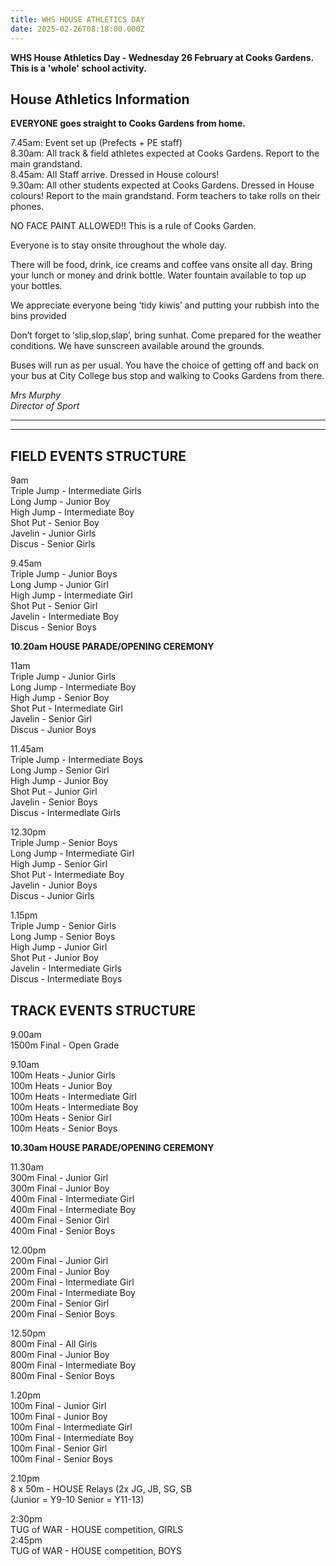```yaml
---
title: WHS HOUSE ATHLETICS DAY
date: 2025-02-26T08:18:00.000Z
---
```

**WHS House Athletics Day - Wednesday 26 February at Cooks Gardens.  
This is a 'whole' school activity.**

## House Athletics Information

**EVERYONE goes straight to Cooks Gardens from home.**  

7.45am: Event set up (Prefects + PE staff)  
8.30am: All track & field athletes expected at Cooks Gardens. Report to the main grandstand.  
8.45am: All Staff arrive. Dressed in House colours!  
9.30am: All other students expected at Cooks Gardens. Dressed in House colours! Report to the main grandstand. Form teachers to take rolls on their phones.  

NO FACE PAINT ALLOWED!! This is a rule of Cooks Garden.

Everyone is to stay onsite throughout the whole day.

There will be food, drink, ice creams and coffee vans onsite all day. Bring your lunch or money and drink bottle. Water fountain available to top up your bottles.

We appreciate everyone being ‘tidy kiwis’ and putting your rubbish into the bins provided

Don’t forget to ‘slip,slop,slap’, bring sunhat. Come prepared for the weather conditions. We have sunscreen available around the grounds.

Buses will run as per usual. You have the choice of getting off and back on your bus at City College bus stop and walking to Cooks Gardens from there.

*Mrs Murphy  
Director of Sport*

__________________________________________
__________________________________________

## FIELD EVENTS STRUCTURE

9am  
Triple Jump - Intermediate Girls  
Long Jump - Junior Boy  
High Jump - Intermediate Boy  
Shot Put - Senior Boy  
Javelin - Junior Girls  
Discus - Senior Girls

9.45am  
Triple Jump - Junior Boys  
Long Jump - Junior Girl  
High Jump - Intermediate Girl  
Shot Put - Senior Girl  
Javelin - Intermediate Boy  
Discus - Senior Boys

**10.20am	HOUSE PARADE/OPENING CEREMONY**

11am  
Triple Jump - Junior Girls  
Long Jump - Intermediate Boy  
High Jump - Senior Boy  
Shot Put - Intermediate Girl  
Javelin - Senior Girl  
Discus - Junior Boys 

11.45am  
Triple Jump - Intermediate Boys  
Long Jump - Senior Girl  
High Jump - Junior Boy  
Shot Put - Junior Girl  
Javelin - Senior Boys      
Discus - Intermediate Girls

12.30pm  
Triple Jump - Senior Boys  
Long Jump - Intermediate Girl  
High Jump - Senior Girl  
Shot Put - Intermediate Boy  
Javelin - Junior Boys  
Discus - Junior Girls
	
1.15pm  
Triple Jump - Senior Girls  
Long Jump - Senior Boys  
High Jump - Junior Girl  
Shot Put - Junior Boy  
Javelin - Intermediate Girls  
Discus - Intermediate Boys


## TRACK EVENTS STRUCTURE

9.00am  
1500m Final - Open Grade

9.10am  
100m Heats - Junior Girls  
100m Heats - Junior Boy  
100m Heats - Intermediate Girl  
100m Heats - Intermediate Boy  
100m Heats - Senior Girl  
100m Heats - Senior Boys

**10.30am	HOUSE PARADE/OPENING CEREMONY**

		 
11.30am  
300m Final - Junior Girl  
300m Final - Junior Boy  
400m Final - Intermediate Girl  
400m Final - Intermediate Boy  
400m Final - Senior Girl  
400m Final - Senior Boys


12.00pm  
200m Final - Junior Girl  
200m Final - Junior Boy  
200m Final - Intermediate Girl  
200m Final - Intermediate Boy  
200m Final - Senior Girl  
200m Final - Senior Boys
		
12.50pm  
800m Final - All Girls  
800m Final - Junior Boy  
800m Final - Intermediate Boy  
800m Final - Senior Boys

1.20pm  
100m Final - Junior Girl  
100m Final - Junior Boy  
100m Final - Intermediate Girl  
100m Final - Intermediate Boy  
100m Final - Senior Girl  
100m Final - Senior Boys

2.10pm  
8 x 50m - HOUSE Relays (2x JG, JB, SG, SB  
(Junior = Y9-10 Senior = Y11-13)  

2:30pm  
TUG of WAR - HOUSE competition, GIRLS  
2:45pm  
TUG of WAR - HOUSE competition, BOYS

